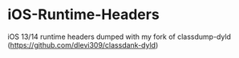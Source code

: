# iOS-Runtime-Headers
iOS 13/14 runtime headers dumped with my fork of classdump-dyld (https://github.com/dlevi309/classdank-dyld)
